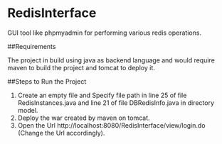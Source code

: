 # RedisInterface
GUI tool like phpmyadmin for performing various redis operations.

##Requirements

The project in build using java as backend language and would require maven to build the project and tomcat to deploy it.

##Steps to Run the Project

1. Create an empty file and Specify file path in line 25 of file RedisInstances.java and line 21 of file DBRedisInfo.java in directory model.
2. Deploy the war created by maven on tomcat.
3. Open the Url http://localhost:8080/RedisInterface/view/login.do (Change the Url accordingly).



